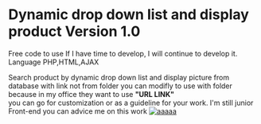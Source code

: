 # Dynamic drop down list and display product Version 1.0
Free code to use If I have time to develop, I will continue to develop it.
Language PHP,HTML,AJAX

Search product by dynamic drop down list and display picture from database with link not from folder you can modifly to use with folder because in my office they want to use <b>"URL LINK"</b>
<br/>
you can go for customization or as a guideline for your work.
I'm still junior Front-end you can advice me on this work
<a href="https://ibb.co/1XRjg1X"><img src="https://i.ibb.co/jw3sNmw/aaaaa.png" alt="aaaaa" border="0"></a>
